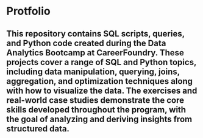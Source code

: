 # Protfolio

## This repository contains SQL scripts, queries, and Python code created during the Data Analytics Bootcamp at CareerFoundry. These projects cover a range of SQL and Python topics, including data manipulation, querying, joins, aggregation, and optimization techniques along with how to visualize the data. The exercises and real-world case studies demonstrate the core skills developed throughout the program, with the goal of analyzing and deriving insights from structured data.
